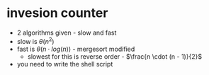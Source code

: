 # invesion counter

- 2 algorithms given - slow and fast
- slow is $\theta(n^{2})$
- fast is $\theta(n \cdot log(n))$ - mergesort modified
  - slowest for this is reverse order - $\frac{n \cdot (n - 1)}{2}$
- you need to write the shell script
